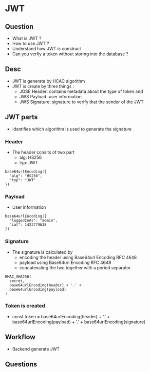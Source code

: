 # JWT

## Question
- What is JWT ?
- How to use JWT ? 
- Understand how JWT is construct
- Can you verfiy a token without storing into the database ? 

## Desc

- JWT is generate by HCAC algorithm
- JWT is create by three things :
  - JOSE Header: contains metadata about the type of token and
  - JWS Payload: user information
  - JWS Signature: signature to verify that the sender of the JWT

## JWT parts
- Identifies which algorithm is used to generate the signature

### Header
- The header consits of two part
  - alg: HS256
  - typ: JWT 


```
base64urlEncoding({
  "alg": "HS256",
  "typ": "JWT"
})
```

### Payload
- User information

```
base64urlEncoding({
  "loggedInAs": "admin",
  "iat": 1422779638
})
```

### Signature
- The signature is calculated by 
  - encoding the header using Base64url Encoding RFC 4648 
  - payload using Base64url Encoding RFC 4648 
  - concatenating the two together with a period separator
  
```
HMAC_SHA256(
  secret,
  base64urlEncoding(header) + '.' +
  base64urlEncoding(payload)
)
```


### Token is created 
- const token = base64urlEncoding(header) + '.' + base64urlEncoding(payload) + '.' + base64urlEncoding(signature)

## Workflow

- Backend generate JWT

## Questions

